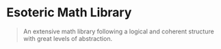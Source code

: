 # Esoteric Math Library

> An extensive math library following a logical and coherent structure with great levels of abstraction.
